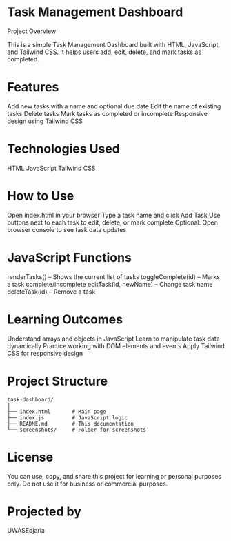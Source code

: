 # Task Management Dashboard
Project Overview

This is a simple Task Management Dashboard built with HTML, JavaScript, and Tailwind CSS.
It helps users add, edit, delete, and mark tasks as completed.

# Features

Add new tasks with a name and optional due date
Edit the name of existing tasks
Delete tasks
Mark tasks as completed or incomplete
Responsive design using Tailwind CSS

# Technologies Used

HTML
JavaScript
Tailwind CSS

# How to Use

Open index.html in your browser
Type a task name and click Add Task
Use buttons next to each task to edit, delete, or mark complete
Optional: Open browser console to see task data updates

# JavaScript Functions

renderTasks() – Shows the current list of tasks
toggleComplete(id) – Marks a task complete/incomplete
editTask(id, newName) – Change task name
deleteTask(id) – Remove a task

# Learning Outcomes

Understand arrays and objects in JavaScript
Learn to manipulate task data dynamically
Practice working with DOM elements and events
Apply Tailwind CSS for responsive design

# Project Structure
```
task-dashboard/
│
├── index.html       # Main page
├── index.js         # JavaScript logic   
├── README.md        # This documentation
└── screenshots/     # Folder for screenshots
```

# License

You can use, copy, and share this project for learning or personal purposes only.
Do not use it for business or commercial purposes.

# Projected by
 UWASEdjaria


 
